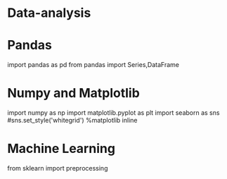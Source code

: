 # Data-analysis

# Pandas
import pandas as pd
from pandas import Series,DataFrame 

# Numpy and Matplotlib
import numpy as np 
import matplotlib.pyplot as plt 
import seaborn as sns 
#sns.set_style('whitegrid')
%matplotlib inline

# Machine Learning 
from sklearn import preprocessing
